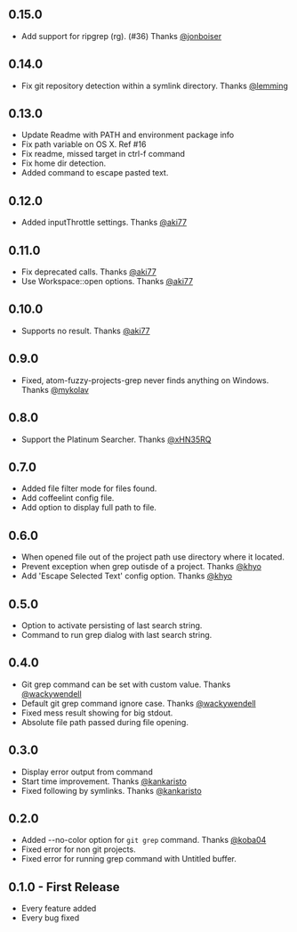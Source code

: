## 0.15.0
  * Add support for ripgrep (rg). (#36) Thanks [@jonboiser](https://github.com/jonboiser)

## 0.14.0
* Fix git repository detection within a symlink directory. Thanks [@lemming](https://github.com/lemming)

## 0.13.0
* Update Readme with PATH and environment package info
* Fix path variable on OS X. Ref #16
* Fix readme, missed target in ctrl-f command
* Fix home dir detection.
* Added command to escape pasted text.

## 0.12.0
* Added inputThrottle settings. Thanks [@aki77](https://github.com/aki77)

## 0.11.0
* Fix deprecated calls. Thanks [@aki77](https://github.com/aki77)
* Use Workspace::open options. Thanks [@aki77](https://github.com/aki77)

## 0.10.0
* Supports no result. Thanks [@aki77](https://github.com/aki77)

## 0.9.0
* Fixed, atom-fuzzy-projects-grep never finds anything on Windows. Thanks [@mykolav](https://github.com/mykolav)

## 0.8.0
* Support the Platinum Searcher. Thanks [@xHN35RQ](https://github.com/xHN35RQ)

## 0.7.0
* Added file filter mode for files found.
* Add coffeelint config file.
* Add option to display full path to file.

## 0.6.0
* When opened file out of the project path use directory where it located.
* Prevent exception when grep outisde of a project. Thanks [@khyo](https://github.com/khyo)
* Add 'Escape Selected Text' config option. Thanks [@khyo](https://github.com/khyo)

## 0.5.0
* Option to activate persisting of last search string.
* Command to run grep dialog with last search string.

## 0.4.0
* Git grep command can be set with custom value. Thanks [@wackywendell](https://github.com/wackywendell)
* Default git grep command ignore case. Thanks [@wackywendell](https://github.com/wackywendell)
* Fixed mess result showing for big stdout.
* Absolute file path passed during file opening.

## 0.3.0
* Display error output from command
* Start time improvement. Thanks [@kankaristo](https://github.com/kankaristo)
* Fixed following by symlinks. Thanks [@kankaristo](https://github.com/kankaristo)

## 0.2.0
* Added --no-color option for ```git grep``` command. Thanks [@koba04](https://github.com/koba04)
* Fixed error for non git projects.
* Fixed error for running grep command with Untitled buffer.

## 0.1.0 - First Release
* Every feature added
* Every bug fixed
